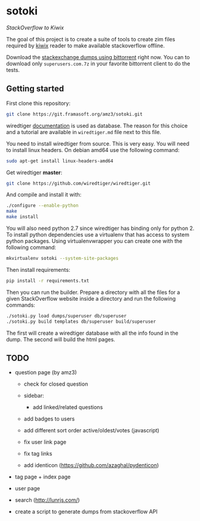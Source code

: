# sotoki

*StackOverflow to Kiwix*

The goal of this project is to create a suite of tools to create
zim files required by [kiwix](http://kiwix.org/) reader to make
available stackoverflow offline.

Download the [stackexchange dumps using bittorrent](https://archive.org/details/stackexchange) right now. You can to download only `superusers.com.7z`
in your favorite bittorrent client to do the tests.


## Getting started

First clone this repository:

```bash
git clone https://git.framasoft.org/amz3/sotoki.git
```

wiredtiger [documentation](http://source.wiredtiger.com/2.6.1/index.html)
is used as database. The reason for this choice and a tutorial are available
in `wiredtiger.md` file next to this file. 

You need to install wiredtiger from source. This is very easy. You will
need to install linux headers. On debian amd64 use the following command:

```bash
sudo apt-get install linux-headers-amd64
```

Get wiredtiger **master**:

```bash
git clone https://github.com/wiredtiger/wiredtiger.git
```

And compile and install it with:

```bash
./configure --enable-python
make
make install
```

You will also need python 2.7 since wiredtiger has binding only for
python 2. To install python dependencies use a virtualenv that has
access to system python packages. Using virtualenvwrapper you can
create one with the following command:

```bash
mkvirtualenv sotoki --system-site-packages
```

Then install requirements:

```bash
pip install -r requirements.txt
```

Then you can run the builder. Prepare a directory with all the files for a given
StackOverflow website inside a directory and run the following commands:

```bash
./sotoki.py load dumps/superuser db/superuser
./sotoki.py build templates db/superuser build/superuser
```

The first will create a wiredtiger database with all the info found in the dump.
The second will build the html pages.

## TODO

- question page (by amz3)

  - check for closed question
  - sidebar:
    - add linked/related questions

  - add badges to users
  - add different sort order active/oldest/votes (javascript)
  - fix user link page
  - fix tag links
  - add identicon (https://github.com/azaghal/pydenticon)


- tag page + index page
- user page
- search (http://lunrjs.com/)
- create a script to generate dumps from stackoverflow API

 

